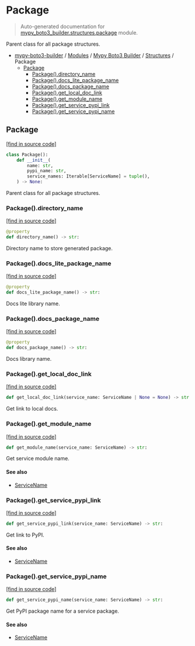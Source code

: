 # Package

> Auto-generated documentation for [mypy_boto3_builder.structures.package](https://github.com/vemel/mypy_boto3_builder/blob/main/mypy_boto3_builder/structures/package.py) module.

Parent class for all package structures.

- [mypy-boto3-builder](../../README.md#mypy_boto3_builder) / [Modules](../../MODULES.md#mypy-boto3-builder-modules) / [Mypy Boto3 Builder](../index.md#mypy-boto3-builder) / [Structures](index.md#structures) / Package
    - [Package](#package)
        - [Package().directory_name](#packagedirectory_name)
        - [Package().docs_lite_package_name](#packagedocs_lite_package_name)
        - [Package().docs_package_name](#packagedocs_package_name)
        - [Package().get_local_doc_link](#packageget_local_doc_link)
        - [Package().get_module_name](#packageget_module_name)
        - [Package().get_service_pypi_link](#packageget_service_pypi_link)
        - [Package().get_service_pypi_name](#packageget_service_pypi_name)

## Package

[[find in source code]](https://github.com/vemel/mypy_boto3_builder/blob/main/mypy_boto3_builder/structures/package.py#L17)

```python
class Package():
    def __init__(
        name: str,
        pypi_name: str,
        service_names: Iterable[ServiceName] = tuple(),
    ) -> None:
```

Parent class for all package structures.

### Package().directory_name

[[find in source code]](https://github.com/vemel/mypy_boto3_builder/blob/main/mypy_boto3_builder/structures/package.py#L54)

```python
@property
def directory_name() -> str:
```

Directory name to store generated package.

### Package().docs_lite_package_name

[[find in source code]](https://github.com/vemel/mypy_boto3_builder/blob/main/mypy_boto3_builder/structures/package.py#L45)

```python
@property
def docs_lite_package_name() -> str:
```

Docs lite library name.

### Package().docs_package_name

[[find in source code]](https://github.com/vemel/mypy_boto3_builder/blob/main/mypy_boto3_builder/structures/package.py#L36)

```python
@property
def docs_package_name() -> str:
```

Docs library name.

### Package().get_local_doc_link

[[find in source code]](https://github.com/vemel/mypy_boto3_builder/blob/main/mypy_boto3_builder/structures/package.py#L65)

```python
def get_local_doc_link(service_name: ServiceName | None = None) -> str:
```

Get link to local docs.

### Package().get_module_name

[[find in source code]](https://github.com/vemel/mypy_boto3_builder/blob/main/mypy_boto3_builder/structures/package.py#L79)

```python
def get_module_name(service_name: ServiceName) -> str:
```

Get service module name.

#### See also

- [ServiceName](../service_name.md#servicename)

### Package().get_service_pypi_link

[[find in source code]](https://github.com/vemel/mypy_boto3_builder/blob/main/mypy_boto3_builder/structures/package.py#L99)

```python
def get_service_pypi_link(service_name: ServiceName) -> str:
```

Get link to PyPI.

#### See also

- [ServiceName](../service_name.md#servicename)

### Package().get_service_pypi_name

[[find in source code]](https://github.com/vemel/mypy_boto3_builder/blob/main/mypy_boto3_builder/structures/package.py#L89)

```python
def get_service_pypi_name(service_name: ServiceName) -> str:
```

Get PyPI package name for a service package.

#### See also

- [ServiceName](../service_name.md#servicename)
